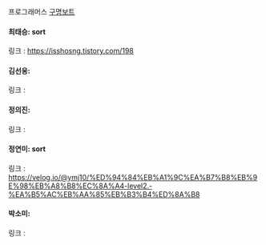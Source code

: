 프로그래머스 [구명보트](https://school.programmers.co.kr/learn/courses/30/lessons/42885)<br>

#### 최태승: sort
링크 : https://isshosng.tistory.com/198

#### 김선웅: 
링크 : 

#### 정의진: 
링크 :

#### 정연미: sort
링크 : https://velog.io/@ymj10/%ED%94%84%EB%A1%9C%EA%B7%B8%EB%9E%98%EB%A8%B8%EC%8A%A4-level2.-%EA%B5%AC%EB%AA%85%EB%B3%B4%ED%8A%B8

#### 박소미: 
링크 : 

